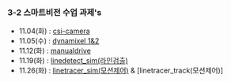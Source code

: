 ### 3-2 스마트비전 수업 과제's

- 11.04(화) : [csi-camera](https://github.com/jogeonuuuu/smart-vision/tree/main/csi-camera)
- 11.05(수) : [dynamixel 1&2](https://github.com/jogeonuuuu/smart-vision/tree/main/dynamixel)
- 11.12(화) : [manualdrive](https://github.com/jogeonuuuu/smart-vision/tree/main/cam-act)
- 11.19(화) : [linedetect_sim(라인검출)](https://github.com/jogeonuuuu/smart-vision/tree/main/linedetect_sim)
- 11.26(화) : [linetracer_sim(모션제어)](https://github.com/jogeonuuuu/smart-vision/tree/main/linetracer_sim) & [linetracer_track(모션제어)]
  
